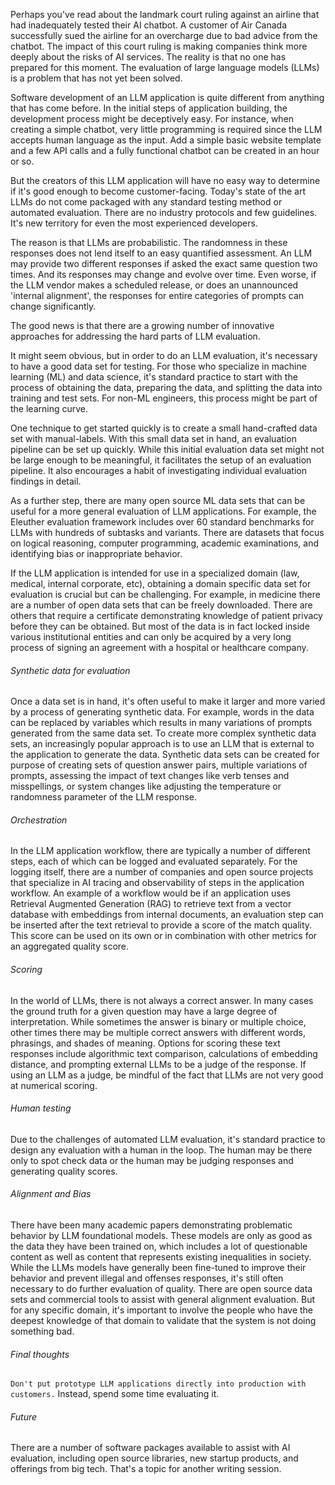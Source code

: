 Perhaps you've read about the landmark court ruling against an airline that had inadequately tested their AI chatbot.  A customer of Air Canada successfully sued the airline for an overcharge due to bad advice from the chatbot.  The impact of this court ruling is making companies think more deeply about the risks of AI services.  The reality is that no one has prepared for this moment.  The evaluation of large language models (LLMs) is a problem that has not yet been solved.

Software development of an LLM application is quite different from anything that has come before.  In the initial steps of application building, the development process might be deceptively easy.  For instance, when creating a simple chatbot, very little programming is required since the LLM accepts human language as the input.  Add a simple basic website template and a few API calls and a fully functional chatbot can be created in an hour or so.

But the creators of this LLM application will have no easy way to determine if it's good enough to become customer-facing.  Today's state of the art LLMs do not come packaged with any standard testing method or automated evaluation.  There are no industry protocols and few guidelines.  It's new territory for even the most experienced developers.

The reason is that LLMs are probabilistic.  The randomness in these responses does not lend itself to an easy quantified assessment.  An LLM may provide two different responses if asked the exact same question two times.  And its responses may change and evolve over time.  Even worse, if the LLM vendor makes a scheduled release, or does an unannounced 'internal alignment', the responses for entire categories of prompts can change significantly.

The good news is that there are a growing number of innovative approaches for addressing the hard parts of LLM evaluation.

It might seem obvious, but in order to do an LLM evaluation, it's necessary to have a good data set for testing.  For those who specialize in machine learning (ML) and data science, it's standard practice to start with the process of obtaining the data, preparing the data, and splitting the data into training and test sets.  For non-ML engineers, this process might be part of the learning curve.

One technique to get started quickly is to create a small hand-crafted data set with manual-labels.  With this small data set in hand, an evaluation pipeline can be set up quickly.  While this initial evaluation data set might not be large enough to be meaningful, it facilitates the setup of an evaluation pipeline.  It also encourages a habit of investigating individual evaluation findings in detail.

As a further step, there are many open source ML data sets that can be useful for a more general evaluation of LLM applications.  For example, the Eleuther evaluation framework includes over 60 standard benchmarks for LLMs with hundreds of subtasks and variants.  There are datasets that focus on logical reasoning, computer programming, academic examinations, and identifying bias or inappropriate behavior.

If the LLM application is intended for use in a specialized domain (law, medical, internal corporate, etc), obtaining a domain specific data set for evaluation is crucial but can be challenging.  For example, in medicine there are a number of open data sets that can be freely downloaded.  There are others that require a certificate demonstrating knowledge of patient privacy before they can be obtained.  But most of the data is in fact locked inside various institutional entities and can only be acquired by a very long process of signing an agreement with a hospital or healthcare company.

###### Synthetic data for evaluation
Once a data set is in hand, it's often useful to make it larger and more varied by a process of generating synthetic data.  For example, words in the data can be replaced by variables which results in many variations of prompts generated from the same data set.  To create more complex synthetic data sets, an increasingly popular approach is to use an LLM that is external to the application to generate the data.  Synthetic data sets can be created for purpose of creating sets of question answer pairs, multiple variations of prompts, assessing the impact of text changes like verb tenses and misspellings, or system changes like adjusting the temperature or randomness parameter of the LLM response.

###### Orchestration 
In the LLM application workflow, there are typically a number of different steps, each of which can be logged and evaluated separately.  For the logging itself, there are a number of companies and open source projects that specialize in AI tracing and observability of steps in the application workflow.  An example of a workflow would be if an application uses Retrieval Augmented Generation (RAG) to retrieve text from a vector database with embeddings from internal documents, an evaluation step can be inserted after the text retrieval to provide a score of the match quality. This score can be used on its own or in combination with other metrics for an aggregated quality score.

###### Scoring
In the world of LLMs, there is not always a correct answer.  In many cases the ground truth for a given question may have a large degree of interpretation.  While sometimes the answer is binary or multiple choice, other times there may be multiple correct answers with different words, phrasings, and shades of meaning.  Options for scoring these text responses include algorithmic text comparison, calculations of embedding distance, and prompting external LLMs to be a judge of the response.  If using an LLM as a judge, be mindful of the fact that LLMs are not very good at numerical scoring.

###### Human testing
Due to the challenges of automated LLM evaluation, it's standard practice to design any evaluation with a human in the loop.  The human may be there only to spot check data or the human may be judging responses and generating quality scores.

###### Alignment and Bias
There have been many academic papers demonstrating problematic behavior by LLM foundational models.  These models are only as good as the data they have been trained on, which includes a lot of questionable content as well as content that represents existing inequalities in society.  While the LLMs models have generally been fine-tuned to improve their behavior and prevent illegal and offenses responses, it's still often necessary to do further evaluation of quality.  There are open source data sets and commercial tools to assist with general alignment evaluation.  But for any specific domain, it's important to involve the people who have the deepest knowledge of that domain to validate that the system is not doing something bad.

###### Final thoughts
`Don't put prototype LLM applications directly into production with customers.` Instead, spend some time evaluating it.

###### Future
There are a number of software packages available to assist with AI evaluation, including open source libraries, new startup products, and offerings from big tech.  That's a topic for another writing session.
